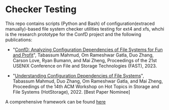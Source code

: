 # Checker Testing
This repo contains scripts (Python and Bash) of configuration(extraced manually)-based file system checker utilities testing for ext4 and xfs, whchi is the research prototype for the ConfD project and the following publications:

- "[ConfD: Analyzing Configuration Dependencies of File Systems for Fun and Profit](https://www.usenix.org/conference/fast23/presentation/mahmud)", Tabassum Mahmud, Om Rameshwar Gatla, Duo Zhang, Carson Love, Ryan Bumann, and Mai Zheng, Proceedings of the 21st USENIX Conference on File and Storage Technologies (FAST), 2023.

- "[Understanding Configuration Dependencies of File Systems](https://scholar.google.com/citations?view_op=view_citation&hl=en&user=mFcB0JMAAAAJ&sortby=pubdate&citation_for_view=mFcB0JMAAAAJ:LgRImbQfgY4C)", Tabassum Mahmud, Duo Zhang, Om Rameshwar Gatla, and Mai Zheng, Proceedings of the 14th ACM Workshop on Hot Topics in Storage and File Systems (HotStorage), 2022. [Best Paper Nominee]

A comprehensive framework can be found [here](https://github.com/data-storage-lab/ConfD)
